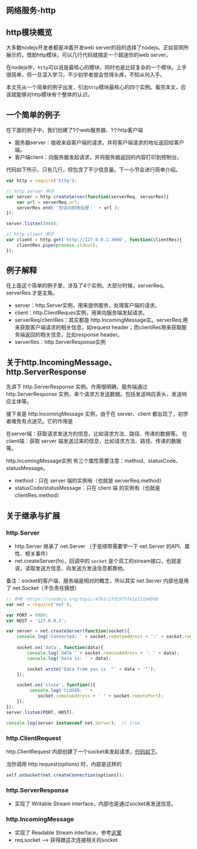 ## 网络服务-http 
 ## http模块概览

大多数nodejs开发者都是冲着开发web server的目的选择了nodejs。正如官网所展示的，借助http模块，可以几行代码就搞定一个超迷你的web server。

在nodejs中，`http`可以说是最核心的模块，同时也是比较复杂的一个模块。上手很简单，但一旦深入学习，不少初学者就会觉得头疼，不知从何入手。

本文先从一个简单的例子出发，引出`http`模块最核心的四个实例。看完本文，应该就能够对http模块有个整体的认识。

## 一个简单的例子

在下面的例子中，我们创建了1个web服务器、1个http客户端

* 服务器server：接收来自客户端的请求，并将客户端请求的地址返回给客户端。
* 客户端client：向服务器发起请求，并将服务器返回的内容打印到控制台。

代码如下所示，只有几行，但包含了不少信息量。下一小节会进行简单介绍。

```js
var http = require('http');

// http server 例子
var server = http.createServer(function(serverReq, serverRes){
    var url = serverReq.url;
    serverRes.end( '您访问的地址是：' + url );
});

server.listen(3000);

// http client 例子
var client = http.get('http://127.0.0.1:3000', function(clientRes){
    clientRes.pipe(process.stdout);
});

```

## 例子解释

在上面这个简单的例子里，涉及了4个实例。大部分时候，serverReq、serverRes 才是主角。

* server：http.Server实例，用来提供服务，处理客户端的请求。
* client：http.ClientReques实例，用来向服务端发起请求。
* serverReq/clientRes：其实都是 http.IncomingMessage实。serverReq 用来获取客户端请求的相关信息，如request header；而clientRes用来获取服务端返回的相关信息，比如response header。
* serverRes：http.ServerResponse实例

## 关于http.IncomingMessage、http.ServerResponse

先讲下 http.ServerResponse 实例。作用很明确，服务端通过http.ServerResponse 实例，来个请求方发送数据。包括发送响应表头，发送响应主体等。

接下来是 http.IncomingMessage 实例，由于在 server、client 都出现了，初学者难免有点迷茫。它的作用是

在server端：获取请求发送方的信息，比如请求方法、路径、传递的数据等。
在client端：获取 server 端发送过来的信息，比如请求方法、路径、传递的数据等。

http.IncomingMessage实例 有三个属性需要注意：method、statusCode、statusMessage。

* method：只在 server 端的实例有（也就是 serverReq.method）
* statusCode/statusMessage：只在 client 端 的实例有（也就是 clientRes.method）

## 关于继承与扩展

### http.Server

* http.Server 继承了 net.Server （于是顺带需要学一下 net.Server 的API、属性、相关事件）
* net.createServer(fn)，回调中的 `socket` 是个双工的stream接口，也就是说，读取发送方信息、向发送方发送信息都靠他。

备注：socket的客户端、服务端是相对的概念，所以其实 net.Server 内部也是用了 net.Socket（不负责任猜想）

```js
// 参考：https://cnodejs.org/topic/4fb1c1fd1975fe1e1310490b
var net = require('net');

var PORT = 8989;
var HOST = '127.0.0.1';

var server = net.createServer(function(socket){
    console.log('Connected: ' + socket.remoteAddress + ':' + socket.remotePort);
    
    socket.on('data', function(data){
        console.log('DATA ' + socket.remoteAddress + ': ' + data);
        console.log('Data is: ' + data);

        socket.write('Data from you is  "' + data + '"');
    });

    socket.on('close', function(){
         console.log('CLOSED: ' +
            socket.remoteAddress + ' ' + socket.remotePort);
    });
});
server.listen(PORT, HOST);

console.log(server instanceof net.Server);  // true
```

### http.ClientRequest

http.ClientRequest 内部创建了一个socket来发起请求，[代码如下](https://github.com/nodejs/node/blob/master/lib/_http_client.js#L174)。

当你调用 http.request(options) 时，内部是这样的

```javascript
self.onSocket(net.createConnection(options));

```

### http.ServerResponse 

* 实现了 Writable Stream interface，内部也是通过socket来发送信息。

### http.IncomingMessage 

* 实现了 Readable Stream interface，参考[这里](https://github.com/nodejs/node/blob/master/lib/_http_incoming.js#L62)
* req.socket --> 获得跟这次连接相关的socket

